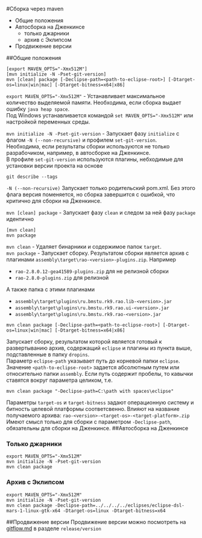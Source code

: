 #Сборка через maven
* Общие положения 
* Автосборка на Дженкинсе
  - только джарники
  - архив с Эклипсом
* Продвижение версии

##Общие положения
```
[export MAVEN_OPTS="-Xmx512M"]
[mvn initialize -N -Pset-git-version]
mvn [clean] package [-Declipse-path=<path-to-eclipse-root>] [-Dtarget-os=linux|win|mac] [-Dtarget-bitness=x64|x86]
```
```export MAVEN_OPTS="-Xmx512M"``` - Устанавливает максимальное количество выделяемой памяти.
Необходима, если сборка выдает ошибку ```java heap space```.<br>
Под Windows устанавливается командой ```set MAVEN_OPTS="-Xmx512M"``` или настройкой переменных среды.

```mvn initialize -N -Pset-git-version``` - Запускает фазу ```initialize``` с флагом ```-N (--non-recursive)``` и профилем ```set-git-version```.<br>
Необходима, если результаты сборки используются не только разрабочиком, например, в автосборке на Дженкинсе.<br>
В профиле ```set-git-version``` используются плагины, небходимые для установки версии проекта на основе 
```
git describe --tags
```

```-N (--non-recursive)``` Запускает только родительский pom.xml. Без этого флага версия поменяется, но сборка завершится с ошибкой, что критично для сборки на Дженкинсе.

```mvn [clean] package``` - Запускает фазу ```clean``` и следом за ней фазу ```package``` идентично<br>
```
[mvn clean]
mvn package
```
```mvn clean``` - Удаляет бинарники и содержимое папок ```target```.<br>
```mvn package``` - Запускает сборку.
Результатом сборки является архив с плагинами ```assembly\target\rao-<version>-plugins.zip```.
Например 
- ```rao-2.8.0.12-gea41589-plugins.zip``` для не релизной сборки
- ```rao-2.8.0-plugins.zip``` для релизной

А также папка с этими плагинами
- ```assembly\target\plugins\ru.bmstu.rk9.rao.lib-<version>.jar```
- ```assembly\target\plugins\ru.bmstu.rk9.rao.ui-<version>.jar```
- ```assembly\target\plugins\ru.bmstu.rk9.rao-<version>.jar```
```
mvn clean package [-Declipse-path=<path-to-eclipse-root>] [-Dtarget-os=linux|win|mac] [-Dtarget-bitness=x64|x86]
```
Запускает сборку, результатом которой является готовый к развертыванию архив, содержащий ```eclipse``` и плагины из пункта выше, подставленные в папку ```dropins```.<br>
Параметр ```eclipse-path``` указывает путь до корневой папки ```eclipse```. Значение ```<path-to-eclipse-root>``` задается абсолютным путем или относительно папки ```assembly```.
Если путь содержит пробелы, то кавычки ставятся вокруг параметра целиком, т.е.
```
mvn clean package "-Declipse-path=C:\path with spaces\eclipse"
```

Параметры ```target-os``` и ```target-bitness``` задают операционную систему и битность целевой платформы соответсвенно. Влияют на название получаемого архива: ```rao-<version>-<target-os>-<target-platform>.zip``` Имеют смысл только для сборки с параметром ```-Declipse-path```, обязательны для сборки на Дженкинсе.
##Автосборка на Дженкинсе
### Только джарники
```
export MAVEN_OPTS="-Xmx512M"
mvn initialize -N -Pset-git-version
mvn clean package
```
### Архив с Эклипсом
```
export MAVEN_OPTS="-Xmx512M"
mvn initialize -N -Pset-git-version
mvn clean package -Declipse-path=../../../../eclipses/eclipse-dsl-mars-1-linux-gtk-x64 -Dtarget-os=linux -Dtarget-bitness=x64
```
##Продвижение версии
Продвижение версии можно посмотреть на [gitflow.md](/gitflow.md) в разделе ```release/version```
